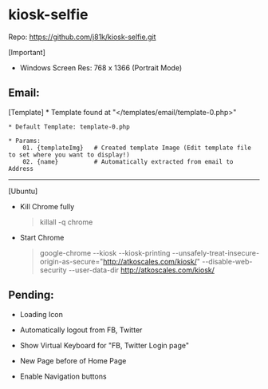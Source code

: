 # kiosk-selfie

Repo: https://github.com/j81k/kiosk-selfie.git

[Important]
* Windows
	Screen Res: 768 x 1366 (Portrait Mode)


Email:
----------------------------------------------------------------

[Template]
	* Template found at "</templates/email/template-0.php>"

	* Default Template: template-0.php

	* Params: 
		01. {templateImg}	# Created template Image (Edit template file to set where you want to display!)
		02. {name} 			# Automatically extracted from email to Address
		






----------------------------------------------------------------

[Ubuntu]
* Kill Chrome fully
	> killall -q chrome

* Start Chrome
	> google-chrome --kiosk --kiosk-printing --unsafely-treat-insecure-origin-as-secure="http://atkoscales.com/kiosk/" --disable-web-security --user-data-dir http://atkoscales.com/kiosk/	


Pending:
----------------------------------------------------------------
* Loading Icon
* Automatically logout from FB, Twitter
* Show Virtual Keyboard for "FB, Twitter Login page"

* New Page before of Home Page
* Enable Navigation buttons
